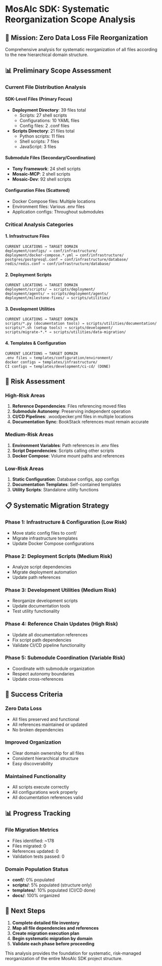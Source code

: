 # MosAIc SDK: Systematic Reorganization Scope Analysis

## 🎯 Mission: Zero Data Loss File Reorganization

Comprehensive analysis for systematic reorganization of all files according to the new hierarchical domain structure.

## 📊 Preliminary Scope Assessment

### **Current File Distribution Analysis**

#### **SDK-Level Files (Primary Focus)**
- **Deployment Directory**: 39 files total
  - Scripts: 27 shell scripts
  - Configurations: 10 YAML files  
  - Config files: 2 .conf files
- **Scripts Directory**: 21 files total
  - Python scripts: 11 files
  - Shell scripts: 7 files
  - JavaScript: 3 files

#### **Submodule Files (Secondary/Coordination)**
- **Tony Framework**: 24 shell scripts
- **Mosaic-MCP**: 2 shell scripts
- **Mosaic-Dev**: 92 shell scripts

#### **Configuration Files (Scattered)**
- Docker Compose files: Multiple locations
- Environment files: Various .env files
- Application configs: Throughout submodules

### **Critical Analysis Categories**

#### **1. Infrastructure Files**
```
CURRENT LOCATIONS → TARGET DOMAIN
deployment/configs/ → conf/infrastructure/
deployment/docker-compose.*.yml → conf/infrastructure/
postgres/postgresql.conf → conf/infrastructure/database/
redis/redis.conf → conf/infrastructure/database/
```

#### **2. Deployment Scripts**  
```
CURRENT LOCATIONS → TARGET DOMAIN
deployment/scripts/ → scripts/deployment/
deployment/agents/ → scripts/deployment/agents/
deployment/milestone-fixes/ → scripts/utilities/
```

#### **3. Development Utilities**
```
CURRENT LOCATIONS → TARGET DOMAIN
scripts/*.py (documentation tools) → scripts/utilities/documentation/
scripts/*.sh (setup tools) → scripts/development/
scripts/migrate-*.* → scripts/utilities/data-migration/
```

#### **4. Templates & Configuration**
```
CURRENT LOCATIONS → TARGET DOMAIN
.env files → templates/configuration/environment/
docker configs → templates/infrastructure/
CI configs → templates/development/ci-cd/ (DONE)
```

## 🚨 Risk Assessment

### **High-Risk Areas**
1. **Reference Dependencies**: Files referencing moved files
2. **Submodule Autonomy**: Preserving independent operation
3. **CI/CD Pipelines**: .woodpecker.yml files in multiple locations
4. **Documentation Sync**: BookStack references must remain accurate

### **Medium-Risk Areas**
1. **Environment Variables**: Path references in .env files
2. **Script Dependencies**: Scripts calling other scripts
3. **Docker Compose**: Volume mount paths and references

### **Low-Risk Areas**
1. **Static Configuration**: Database configs, app configs
2. **Documentation Templates**: Self-contained templates
3. **Utility Scripts**: Standalone utility functions

## 📋 Systematic Migration Strategy

### **Phase 1: Infrastructure & Configuration (Low Risk)**
- Move static config files to conf/
- Migrate infrastructure templates
- Update Docker Compose configurations

### **Phase 2: Deployment Scripts (Medium Risk)**  
- Analyze script dependencies
- Migrate deployment automation
- Update path references

### **Phase 3: Development Utilities (Medium Risk)**
- Reorganize development scripts
- Update documentation tools
- Test utility functionality

### **Phase 4: Reference Chain Updates (High Risk)**
- Update all documentation references
- Fix script path dependencies  
- Validate CI/CD pipeline functionality

### **Phase 5: Submodule Coordination (Variable Risk)**
- Coordinate with submodule organization
- Respect autonomy boundaries
- Update cross-references

## 🎯 Success Criteria

### **Zero Data Loss**
- All files preserved and functional
- All references maintained or updated
- No broken dependencies

### **Improved Organization**
- Clear domain ownership for all files
- Consistent hierarchical structure
- Easy discoverability

### **Maintained Functionality**  
- All scripts execute correctly
- All configurations work properly
- All documentation references valid

## 📊 Progress Tracking

### **File Migration Metrics**
- Files identified: ~178
- Files migrated: 0  
- References updated: 0
- Validation tests passed: 0

### **Domain Population Status**
- **conf/**: 0% populated
- **scripts/**: 5% populated (structure only)
- **templates/**: 10% populated (CI/CD done)
- **docs/**: 100% organized

## 🚀 Next Steps

1. **Complete detailed file inventory**
2. **Map all file dependencies and references**
3. **Create migration execution plan**
4. **Begin systematic migration by domain**
5. **Validate each phase before proceeding**

This analysis provides the foundation for systematic, risk-managed reorganization of the entire MosAIc SDK project structure.
